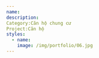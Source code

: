 ```yaml
---
name:
description:
Category:Căn hộ chung cư
Project:Căn hộ
styles:
  - name:
    image: /img/portfolio/06.jpg
---
```

